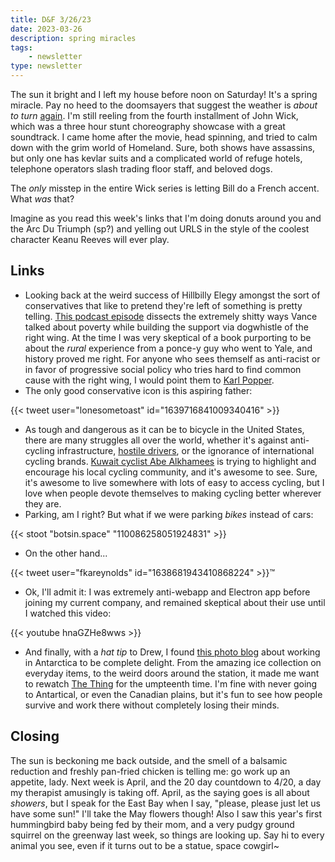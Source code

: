 ```yaml
---
title: D&F 3/26/23
date: 2023-03-26
description: spring miracles
tags: 
    - newsletter
type: newsletter
---
```


The sun it bright and I left my house before noon on Saturday! It's a spring miracle. Pay no heed to the doomsayers that suggest the weather is _about to turn_ [again](https://www.sfgate.com/weather/article/when-will-bay-area-wind-rain-stop-17853749.php). I'm still reeling from the fourth installment of John Wick, which was a three hour stunt choreography showcase with a great soundtrack. I came home after the movie, head spinning, and tried to calm down with the grim world of Homeland. Sure, both shows have assassins, but only one has kevlar suits and a complicated world of refuge hotels, telephone operators slash trading floor staff, and beloved dogs.

The _only_ misstep in the entire Wick series is letting Bill do a French accent. What _was_ that?

Imagine as you read this week's links that I'm doing donuts around you and the Arc Du Triumph (sp?) and yelling out URLS in the style of the coolest character Keanu Reeves will ever play.

## Links

- Looking back at the weird success of Hillbilly Elegy amongst the sort of conservatives that like to pretend they're left of something is pretty telling. [This podcast episode](https://overcast.fm/+9URJYyXl8) dissects the extremely shitty ways Vance talked about poverty while building the support via dogwhistle of the right wing. At the time I was very skeptical of a book purporting to be about the _rural_ experience from a ponce-y guy who went to Yale, and history proved me right. For anyone who sees themself as anti-racist or in favor of progressive social policy who tries hard to find common cause with the right wing, I would point them to [Karl Popper](https://en.wikipedia.org/wiki/Paradox_of_tolerance).
- The only good conservative icon is this aspiring father:

{{< tweet user="lonesometoast" id="1639716841009340416" >}}

- ‌As tough and dangerous as it can be to bicycle in the United States, there are many struggles all over the world, whether it's against anti-cycling infrastructure, [hostile drivers](https://www.youtube.com/watch?v=jN7mSXMruEo), or the ignorance of international cycling brands. [Kuwait cyclist Abe Alkhamees](https://theradavist.com/cycling-in-kuwait/) is trying to highlight and encourage his local cycling community, and it's awesome to see. Sure, it's awesome to live somewhere with lots of easy to access cycling, but I love when people devote themselves to making cycling better wherever they are.
- Parking, am I right? But what if we were parking _bikes_ instead of cars:

{{< stoot "botsin.space" "110086258051924831" >}}

- On the other hand...

{{< tweet user="fkareynolds" id="1638681943410868224" >}}™

- Ok, I'll admit it: I was extremely anti-webapp and Electron app before joining my current company, and remained skeptical about their use until I watched this video:

{{< youtube hnaGZHe8wws >}}

- And finally, with a _hat tip_ to Drew, I found [this photo blog](https://brr.fyi/) about working in Antarctica to be complete delight. From the amazing ice collection on everyday items, to the weird doors around the station, it made me want to rewatch [The Thing](https://www.youtube.com/watch?v=5ftmr17M-a4) for the umpteenth time. I'm fine with never going to Antartical, or even the Canadian plains, but it's fun to see how people survive and work there without completely losing their minds.

## Closing

The sun is beckoning me back outside, and the smell of a balsamic reduction and freshly pan-fried chicken is telling me: go work up an appetite, lady. Next week is April, and the 20 day countdown to 4/20, a day my therapist amusingly is taking off. April, as the saying goes is all about _showers_, but I speak for the East Bay when I say, "please, please just let us have some sun!" I'll take the May flowers though! Also I saw this year's first hummingbird baby being fed by their mom, and a very pudgy ground squirrel on the greenway last week, so things are looking up. Say hi to every animal you see, even if it turns out to be a statue, space cowgirl~
